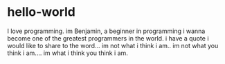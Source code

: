 # hello-world
I love programming.
im Benjamin, a beginner in programming
i wanna become one of the greatest programmers in the world.
i have a quote i would like to share to the word...
im not what i think i am..
im not what you think i am....
im what i think you think i am.
